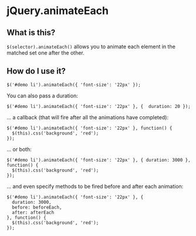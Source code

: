 jQuery.animateEach
==================

What is this?
-------------
`$(selector).animateEach()` allows you to animate each element in the matched set one after the other.

How do I use it?
----------------
    $('#demo li').animateEach({ 'font-size': '22px' });

You can also pass a duration:

    $('#demo li').animateEach({ 'font-size': '22px' }, {  duration: 20 });

... a callback (that will fire after all the animations have completed):

    $('#demo li').animateEach({ 'font-size': '22px' }, function() {
      $(this).css('background', 'red');
    });

... or both:

    $('#demo li').animateEach({ 'font-size': '22px' }, { duration: 3000 }, function() {
      $(this).css('background', 'red');
    });

... and even specify methods to be fired before and after each animation:

    $('#demo li').animateEach({ 'font-size': '22px' }, {
      duration: 3000,
      before: beforeEach,
      after: afterEach
    }, function() {
      $(this).css('background', 'red');
    });
